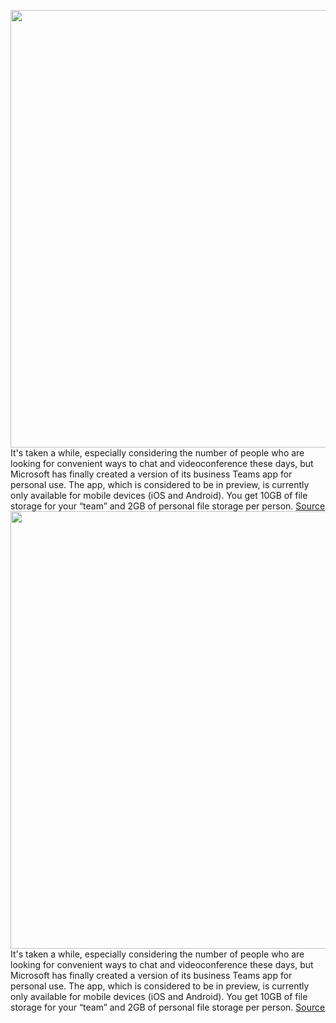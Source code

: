 <img src='https://cdn.vox-cdn.com/thumbor/t5C3Q1qPisXBiV2pMGnj_3lNNtI=/0x0:1423x1081/1200x800/filters:focal(599x428:825x654)/cdn.vox-cdn.com/uploads/chorus_image/image/67169854/microsoftteams.0.0.png' width='700px' /><br/>
It's taken a while, especially considering the number of people who are looking for convenient ways to chat and videoconference these days, but Microsoft has finally created a version of its business Teams app for personal use. The app, which is considered to be in preview, is currently only available for mobile devices (iOS and Android). You get 10GB of file storage for your “team” and 2GB of personal file storage per person.
<a href='https://www.theverge.com/21349783/microsoft-teams-texting-calls-videoconferencing-how-to'> Source <a/><img src='https://cdn.vox-cdn.com/thumbor/t5C3Q1qPisXBiV2pMGnj_3lNNtI=/0x0:1423x1081/1200x800/filters:focal(599x428:825x654)/cdn.vox-cdn.com/uploads/chorus_image/image/67169854/microsoftteams.0.0.png' width='700px' /><br/>
It's taken a while, especially considering the number of people who are looking for convenient ways to chat and videoconference these days, but Microsoft has finally created a version of its business Teams app for personal use. The app, which is considered to be in preview, is currently only available for mobile devices (iOS and Android). You get 10GB of file storage for your “team” and 2GB of personal file storage per person.
<a href='https://www.theverge.com/21349783/microsoft-teams-texting-calls-videoconferencing-how-to'> Source <a/>